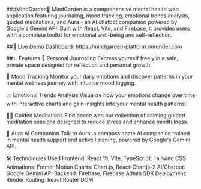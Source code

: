 ###MindGarden🌿
MindGarden is a comprehensive mental health web application featuring journaling, mood tracking, emotional trends analysis, guided meditations, and Aura - an AI chatbot companion powered by Google's Gemini API. Built with React, Vite, and Firebase, it provides users with a complete toolkit for emotional well-being and self-reflection.

##🚀 Live Demo
Dashboard: https://mindgarden-platform.onrender.com

##✨ Features
📝 Personal Journaling
Express yourself freely in a safe, private space designed for reflection and personal growth.

🌟 Mood Tracking
Monitor your daily emotions and discover patterns in your mental wellness journey with intuitive mood logging.

📈 Emotional Trends Analysis
Visualize how your emotions change over time with interactive charts and gain insights into your mental health patterns.

🧘‍♀️ Guided Meditations
Find peace with our collection of calming guided meditation sessions designed to reduce stress and enhance mindfulness.

🤖 Aura AI Companion
Talk to Aura, a compassionate AI companion trained in mental health support and active listening, powered by Google's Gemini API.

🛠️ Technologies Used
Frontend:	React 19, Vite, TypeScript, Tailwind CSS
Animations:	Framer Motion
Charts:	Chart.js, React-Chartjs-2
AI/Chatbot:	Google Gemini API
Backend:	Firebase, Firebase Admin SDK
Deployment:	Render 
Routing:	React Router DOM
